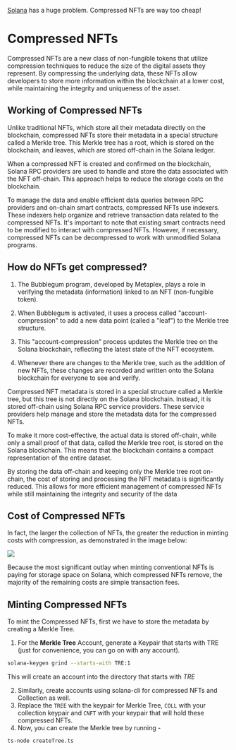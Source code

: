 
[Solana](https://solana.com) has a huge problem. Compressed NFTs are way too cheap!

# Compressed NFTs

Compressed NFTs are a new class of non-fungible tokens that utilize compression techniques to reduce the size of the digital assets they represent. By compressing the underlying data, these NFTs allow developers to store more information within the blockchain at a lower cost, while maintaining the integrity and uniqueness of the asset.

## Working of Compressed NFTs

Unlike traditional NFTs, which store all their metadata directly on the blockchain, compressed NFTs store their metadata in a special structure called a Merkle tree. This Merkle tree has a root, which is stored on the blockchain, and leaves, which are stored off-chain in the Solana ledger.

When a compressed NFT is created and confirmed on the blockchain, Solana RPC providers are used to handle and store the data associated with the NFT off-chain. This approach helps to reduce the storage costs on the blockchain.

To manage the data and enable efficient data queries between RPC providers and on-chain smart contracts, compressed NFTs use indexers. These indexers help organize and retrieve transaction data related to the compressed NFTs. It's important to note that existing smart contracts need to be modified to interact with compressed NFTs. However, if necessary, compressed NFTs can be decompressed to work with unmodified Solana programs.

## How do NFTs get compressed?

1. The Bubblegum program, developed by Metaplex, plays a role in verifying the metadata (information) linked to an NFT (non-fungible token).

2. When Bubblegum is activated, it uses a process called "account-compression" to add a new data point (called a "leaf") to the Merkle tree structure.

3. This "account-compression" process updates the Merkle tree on the Solana blockchain, reflecting the latest state of the NFT ecosystem.

4. Whenever there are changes to the Merkle tree, such as the addition of new NFTs, these changes are recorded and written onto the Solana blockchain for everyone to see and verify.

Compressed NFT metadata is stored in a special structure called a Merkle tree, but this tree is not directly on the Solana blockchain. Instead, it is stored off-chain using Solana RPC service providers. These service providers help manage and store the metadata data for the compressed NFTs.

To make it more cost-effective, the actual data is stored off-chain, while only a small proof of that data, called the Merkle tree root, is stored on the Solana blockchain. This means that the blockchain contains a compact representation of the entire dataset.

By storing the data off-chain and keeping only the Merkle tree root on-chain, the cost of storing and processing the NFT metadata is significantly reduced. This allows for more efficient management of compressed NFTs while still maintaining the integrity and security of the data

## Cost of Compressed NFTs

In fact, the larger the collection of NFTs, the greater the reduction in minting costs with compression, as demonstrated in the image below:

![](https://assets-global.website-files.com/5f973c97cf5aea614f93a26c/63c92ed90d7c51169250d500_SpfybawohX9MOEVXckdnnSXCJYgYjt9LeoF5Em02yZDypwdK8F06LdfEGb1iyWUiJmCPQ017IfxhDZo5Mt6c-OMwX1V4jvRzy-C_K3JyLKS9yE4kbCUji3mXb0hoHEszj5603Jrgl3bPQLxaoI9dXiZBzuDhByyO7sk_dw-P7xU9Yd2c4bdTS4p2SQ-x7w.png)

Because the most significant outlay when minting conventional NFTs is paying for storage space on Solana, which compressed NFTs remove, the majority of the remaining costs are simple transaction fees.

## Minting Compressed NFTs

To mint the Compressed NFTs, first we have to store the metadata by creating a Merkle Tree. 
1. For the **Merkle Tree** Account, generate a Keypair that starts with TRE (just for convenience, you can go on with any account).

```bash
solana-keygen grind --starts-with TRE:1
```

This will create an account into the directory that starts with *TRE*

2. Similarly, create accounts using solana-cli for compressed NFTs and Collection as well.
3. Replace the `TREE` with the keypair for Merkle Tree, `COLL` with your collection keypair and `CNFT` with your keypair that will hold these compressed NFTs.
4. Now, you can create the Merkle tree by running - 
   
```bash
ts-node createTree.ts
```